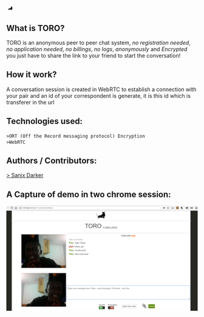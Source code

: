 <img src="icone.png" style="width:20px" >

## What is TORO?
TORO is an anonymous peer to peer chat system, *no registration needed*, *no application needed*, *no billings*, *no logs*, *anonymously* and *Encrypted* you just have to share the link to your friend to start the conversation!

## How it work?
A conversation session is created in WebRTC to establish a connection with your pair and an id of your correspondent is generate, it is this id which is transferer in the url

## Technologies used:
	>ORT (Off the Record messaging protocol) Encryption
	>WebRTC

## Authors / Contributors:
<a href="https://github.com/Sanix-Darker">> Sanix Darker </a>

## A Capture of demo in two chrome session:
<img src="capture.png" >
